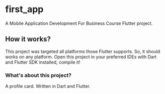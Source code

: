 # first_app

A Mobile Application Development For Business Course Flutter project.

## How it works?

This project was targeted all platforms those Flutter supports. So, it should works on any platform.
Open this project in your preferred IDEs with Dart and Flutter SDK installed, compile it!

### What's about this project?

A profile card. Written in Dart and Flutter.
